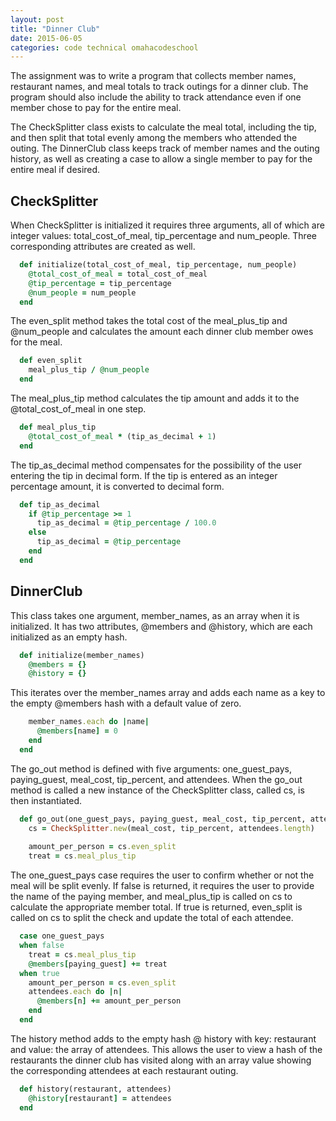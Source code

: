 ```yaml
---
layout: post
title: "Dinner Club"
date: 2015-06-05
categories: code technical omahacodeschool
---
```


The assignment was to write a program that collects member names, restaurant names, and meal totals to track outings for a dinner club. The program should also include the ability to track attendance even if one member chose to pay for the entire meal.

The CheckSplitter class exists to calculate the meal total, including the tip, and then split that total evenly among the members who attended the outing. The DinnerClub class keeps track of member names and the outing history, as well as creating a case to allow a single member to pay for the entire meal if desired.  

## CheckSplitter
When CheckSplitter is initialized it requires three arguments, all of which are integer values: total\_cost\_of\_meal, tip\_percentage and  num\_people. Three corresponding attributes are created as well.

```ruby
  def initialize(total_cost_of_meal, tip_percentage, num_people)
    @total_cost_of_meal = total_cost_of_meal
    @tip_percentage = tip_percentage
    @num_people = num_people
  end
```

The even\_split method takes the total cost of the meal\_plus\_tip and @num\_people and calculates the amount each dinner club member owes for the meal.

```ruby
  def even_split
    meal_plus_tip / @num_people
  end
```

The meal\_plus\_tip method calculates the tip amount and adds it to the @total\_cost\_of\_meal in one step.

```ruby
  def meal_plus_tip
    @total_cost_of_meal * (tip_as_decimal + 1)
  end
```

The tip\_as\_decimal method compensates for the possibility of the user entering the tip in decimal form. If the tip is entered as an integer percentage amount, it is converted to decimal form.

```ruby
  def tip_as_decimal
    if @tip_percentage >= 1
      tip_as_decimal = @tip_percentage / 100.0
    else
      tip_as_decimal = @tip_percentage
    end
  end
```

## DinnerClub
This class takes one argument, member\_names, as an array when it is initialized. It has two attributes, @members and @history, which are each initialized as an empty hash. 

```ruby
  def initialize(member_names)
    @members = {}
    @history = {}
```

This iterates over the member\_names array and adds each name as a key to the empty @members hash with a default value of zero.

```ruby
    member_names.each do |name|
      @members[name] = 0
    end      
  end
```

The go\_out method is defined with five arguments: one\_guest\_pays, paying\_guest, meal\_cost, tip\_percent, and attendees. When the go\_out method is called a new instance of the CheckSplitter class, called cs, is then instantiated.

```ruby
  def go_out(one_guest_pays, paying_guest, meal_cost, tip_percent, attendees)
    cs = CheckSplitter.new(meal_cost, tip_percent, attendees.length)
    
    amount_per_person = cs.even_split
    treat = cs.meal_plus_tip
```

The one\_guest\_pays case requires the user to confirm whether or not the meal will be split evenly. If false is returned, it requires the user to provide the name of the paying member, and meal\_plus\_tip is called on cs to calculate the appropriate member total. If true is returned, even\_split is called on cs to split the check and update the total of each attendee.

```ruby
  case one_guest_pays
  when false
    treat = cs.meal_plus_tip
    @members[paying_guest] += treat
  when true
    amount_per_person = cs.even_split
    attendees.each do |n|
      @members[n] += amount_per_person
    end
  end
```

The history method adds to the empty hash @ history with key: restaurant and value: the array of attendees. This allows the user to view a hash of the restaurants the dinner club has visited along with an array value showing the corresponding attendees at each restaurant outing.

```ruby
  def history(restaurant, attendees)
    @history[restaurant] = attendees
  end
```